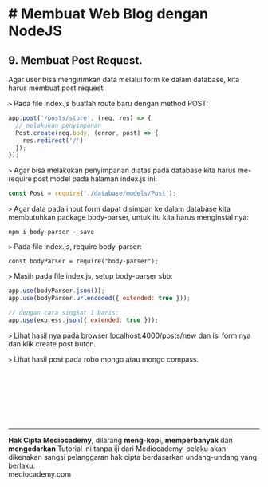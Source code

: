 # # Membuat Web Blog dengan NodeJS



## 9. Membuat Post Request.



Agar user bisa mengirimkan data melalui form ke dalam database, kita harus membuat post request.

```>``` Pada file index.js buatlah route baru dengan method POST:

```javascript
app.post('/posts/store', (req, res) => {
  // melakukan penyimpanan
  Post.create(req.body, (error, post) => {
    res.redirect('/')
  });
});
```

```>``` Agar bisa melakukan penyimpanan diatas pada database kita harus me-require post model pada halaman index.js ini:

```javascript
const Post = require('./database/models/Post');
```

```>``` Agar data pada input form dapat disimpan ke dalam database kita membutuhkan package body-parser, untuk itu kita harus menginstal nya:

```
npm i body-parser --save
```

```>``` Pada file index.js, require body-parser:

```
const bodyParser = require("body-parser");
```

```>``` Masih pada file index.js, setup body-parser sbb:

```javascript
app.use(bodyParser.json());
app.use(bodyParser.urlencoded({ extended: true }));

// dengan cara singkat 1 baris:
app.use(express.json({ extended: true }));
```

```>``` Lihat hasil nya pada browser localhost:4000/posts/new dan isi form nya dan klik create post buton.

```>``` Lihat hasil post pada robo mongo atau mongo compass.













<br>

<br>

<br>

<br>

<br>

<br>

<hr>

**Hak Cipta Mediocademy**, dilarang **meng-kopi**, **memperbanyak** dan **mengedarkan** Tutorial ini tanpa iji dari Mediocademy,  pelaku akan dikenakan sangsi pelanggaran hak cipta berdasarkan undang-undang yang berlaku. <br> mediocademy.com

